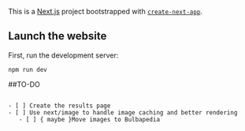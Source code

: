 This is a [Next.js](https://nextjs.org/) project bootstrapped with [`create-next-app`](https://github.com/vercel/next.js/tree/canary/packages/create-next-app).

## Launch the website

First, run the development server:

```
npm run dev
```

##TO-DO

```

- [ ] Create the results page
- [ ] Use next/image to handle image caching and better rendering
   - [ ] { maybe }Move images to Bulbapedia


```